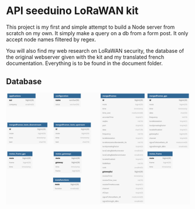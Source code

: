 # API seeduino LoRaWAN kit
This project is my first and simple attempt to build a Node server from scratch on my own. It simply make a query on a db from a form post. It only accept node names filtered by regex.

You will also find my web research on LoRaWAN security, the database of the original webserver given with the kit and my translated french documentation. Everything is to be found in the document folder.

## Database
![Algorithm schema](./documents/BDD.png)

